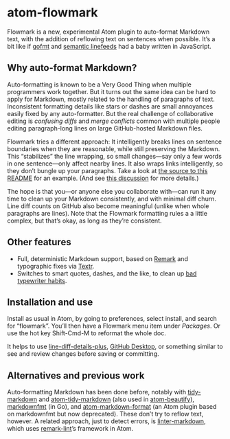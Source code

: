 # atom-flowmark

Flowmark is a new, experimental Atom plugin to auto-format Markdown text, with the
addition of reflowing text on sentences when possible.
It’s a bit like if
[gofmt](https://utcc.utoronto.ca/~cks/space/blog/programming/GoWhyGofmtAccepted) and
[semantic linefeeds](http://rhodesmill.org/brandon/2012/one-sentence-per-line/) had a baby
written in JavaScript.

## Why auto-format Markdown?

Auto-formatting is known to be a Very Good Thing when multiple programmers work together.
But it turns out the same idea can be hard to apply for Markdown, mostly related to the
handling of paragraphs of text.
Inconsistent formatting details like stars or dashes are small annoyances easily fixed by
any auto-formatter.
But the real challenge of collaborative editing is *confusing diffs* and *merge conflicts*
common with multiple people editing paragraph-long lines on large GitHub-hosted Markdown
files.

Flowmark tries a different approach:
It intelligently breaks lines on sentence boundaries when they are reasonable, while still
preserving the Markdown.
This “stabilizes” the line wrapping, so small changes—say only a few words in one
sentence—only affect nearby lines.
It also wraps links intelligently, so they don’t bungle up your paragraphs.
Take a look at
[the source to this README](https://github.com/jlevy/atom-flowmark/blame/master/README.md)
for an example.
(And see [this discussion](https://github.com/shurcooL/markdownfmt/issues/17) for more
details.)

The hope is that you—or anyone else you collaborate with—can run it any time to clean up
your Markdown consistently, and with minimal diff churn.
Line diff counts on GitHub also become meaningful (unlike when whole paragraphs are
lines). Note that the Flowmark formatting rules a a little complex, but that’s okay, as
long as they’re consistent.

## Other features

- Full, deterministic Markdown support, based on [Remark](https://github.com/remarkjs/remark)
  and typographic fixes via [Textr](https://github.com/A/textr).
- Switches to smart quotes, dashes, and the like, to clean up
  [bad typewriter habits](https://practicaltypography.com/typewriter-habits.html).

## Installation and use

Install as usual in Atom, by going to preferences, select install, and search for
“flowmark”. You’ll then have a Flowmark menu item under *Packages*. Or use the hot key
Shift-Cmd-M to reformat the whole doc.

It helps to use [line-diff-details-plus](https://atom.io/packages/line-diff-details-plus),
[GitHub Desktop](https://desktop.github.com/), or something similar to see and review changes
before saving or committing.

## Alternatives and previous work

Auto-formatting Markdown has been done before, notably with
[tidy-markdown](https://github.com/slang800/tidy-markdown) and
[atom-tidy-markdown](https://github.com/slang800/atom-tidy-markdown) (also used in
[atom-beautify](https://github.com/Glavin001/atom-beautify)),
[markdownfmt](https://github.com/shurcooL/markdownfmt) (in Go), and
[atom-markdown-format](https://github.com/shurcooL-legacy/atom-markdown-format) (an Atom
plugin based on markdownfmt but now deprecated).
These don’t try to reflow text, however.
A related approach, just to detect errors, is
[linter-markdown](https://github.com/AtomLinter/linter-markdown), which uses
[remark-lint](https://github.com/remarkjs/remark-lint)’s framework in Atom.
